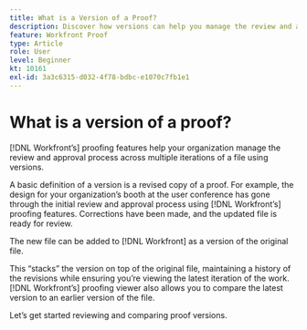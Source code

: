 ```yaml
---
title: What is a Version of a Proof?
description: Discover how versions can help you manage the review and approval process across multiple iterations of a file using [!DNL Adobe Workfront's] proofing features.
feature: Workfront Proof
type: Article
role: User
level: Beginner
kt: 10161
exl-id: 3a3c6315-d032-4f78-bdbc-e1070c7fb1e1
---
```

# What is a version of a proof?

[!DNL Workfront’s] proofing features help your organization manage the review and approval process across multiple iterations of a file using versions.

A basic definition of a version is a revised copy of a proof. For example, the design for your organization’s booth at the user conference has gone through the initial review and approval process using [!DNL Workfront’s] proofing features. Corrections have been made, and the updated file is ready for review.

The new file can be added to [!DNL Workfront] as a version of the original file.

This “stacks” the version on top of the original file, maintaining a history of the revisions while ensuring you’re viewing the latest iteration of the work. [!DNL Workfront’s] proofing viewer also allows you to compare the latest version to an earlier version of the file.

Let’s get started reviewing and comparing proof versions.
